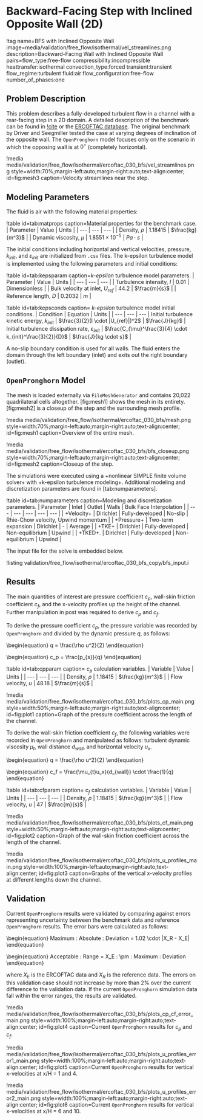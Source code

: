 # Backward-Facing Step with Inclined Opposite Wall (2D)

!tag name=BFS with Inclined Opposite Wall
    image=media/validation/free_flow/isothermal/vel_streamlines.png
    description=Backward-Facing Wall with Inclined Opposite Wall
    pairs=flow_type:free-flow
                       compressibility:incompressible
                       heattransfer:isothermal
                       convection_type:forced
                       transient:transient
                       flow_regime:turbulent
                       fluid:air
                       flow_configuration:free-flow
                       number_of_phases:one

## Problem Description

This problem describes a fully-developed turbulent flow in a channel with a rear-facing step in a 2D domain. A detailed description of the benchmark can be found in [!cite](driver1985benchmark) or the [ERCOFTAC database](http://cfd.mace.manchester.ac.uk/ercoftac/doku.php?id=cases:case030). The original benchmark by Driver and Seegmiller tested the case at varying degrees of inclination of the opposite wall. The `OpenPronghorn` model focuses only on the scenario in which the opposing wall is at $0^{\circ}$ (completely horizontal).

!media media/validation/free_flow/isothermal/ercoftac_030_bfs/vel_streamlines.png style=width:70%;margin-left:auto;margin-right:auto;text-align:center; id=fig:mesh3 caption=Velocity streamlines near the step.

## Modeling Parameters

The fluid is air with the following material properties:

!table id=tab:matprops caption=Material properties for the benchmark case.
| Parameter                | Value                   | Units            |
| ---                      | ---                     | ---              |
| Density, $\rho$          | $1.18415$               | $\frac{kg}{m^3}$ |
| Dynamic viscosity, $\mu$ | $1.8551 \times 10^{-5}$ | $Pa \cdot s$     |

The initial conditions including horizontal and vertical velocities, pressure, $k_{init}$, and $\varepsilon_{init}$ are initialized from `.csv` files. The k-epsilon turbulence model is implemented using the following parameters and initial conditions:

!table id=tab:kepsparam caption=*k-epsilon* turbulence model parameters.
| Parameter                         | Value    | Units         |
| ---                               | ---      | ---           |
| Turbulence intensity, $I$         | $0.01$   | Dimensionless |
| Bulk velocity at inlet, $U_{ref}$ | $44.2$   | $\frac{m}{s}$ |
| Reference length, $D$             | $0.2032$ | $m$           |

!table id=tab:kepsconds caption= *k-epsilon* turbulence model initial conditions.
| Condition                                               | Equation                                                   | Units                  |
| ---                                                     | ---                                                        | ---                    |
Initial turbulence kinetic energy, $k_{init}$             | $\frac{3}{2}(I \cdot |U_{ref}|)^2$                         | $\frac{J}{kg}$         |
Initial turbulence dissipation rate, $\varepsilon_{init}$ | $\frac{C_{\mu}^\frac{3}{4} \cdot k_{init}^\frac{3}{2}}{D}$ | $\frac{J}{kg \cdot s}$ |


A no-slip boundary condition is used for all walls. The fluid enters the domain through the left boundary (inlet) and exits out the right boundary (outlet). 

## `OpenPronghorn` Model

The mesh is loaded externally via `FileMeshGenerator` and contains 20,022 quadrilateral cells altogether. [fig:mesh1] shows the mesh in its entirety. [fig:mesh2] is a closeup of the step and the surrounding mesh profile.

!media media/validation/free_flow/isothermal/ercoftac_030_bfs/mesh.png style=width:70%;margin-left:auto;margin-right:auto;text-align:center; id=fig:mesh1 caption=Overview of the entire mesh.

!media media/validation/free_flow/isothermal/ercoftac_030_bfs/bfs_closeup.png style=width:70%;margin-left:auto;margin-right:auto;text-align:center; id=fig:mesh2 caption=Closeup of the step.

The simulations were executed using a +nonlinear SIMPLE finite volume solver+ with +k-epsilon turbulence modeling+. Additional modeling and discretization parameters are found in [tab:numparameters].

!table id=tab:numparameters caption=Modeling and discretization parameters.
| Parameter  | Inlet              | Outlet          | Walls           | Bulk Face Interpolation             |
| ---        | ---                | ---             | ---             | ---                                 |
| +Velocity+ | Dirichlet          | Fully-developed | No-slip         | Rhie-Chow velocity, Upwind momentum | 
| +Pressure+ | Two-term expansion | Dirichlet       | -               | Average                             |
| +TKE+      | Dirichlet          | Fully-developed | Non-equilibrium | Upwind                              |
| +TKED+.    | Dirichlet          | Fully-developed | Non-equilibrium | Upwind                              |

The input file for the solve is embedded below.

!listing validation/free_flow/isothermal/ercoftac_030_bfs_copy/bfs_input.i

## Results

The main quantities of interest are pressure coefficient $c_{p}$, wall-skin friction coefficient $c_{f}$, and the x-velocity profiles up the height of the channel. 
Further manipulation in post was required to derive $c_{p}$ and $c_{f}$.

To derive the pressure coefficient $c_{p}$, the pressure variable was recorded by `OpenPronghorn` and divided by the dynamic pressure $q$, as follows:

\begin{equation}
q = \frac{\rho u^2}{2}
\end{equation}

\begin{equation}
c_p = \frac{p_{s}}{q}
\end{equation}

!table id=tab:cpparam caption= $c_{p}$ calculation variables.
| Variable           | Value     | Units            |
| ---                | ---       | ---              |
| Density, $\rho$    | $1.18415$ | $\frac{kg}{m^3}$ |
| Flow velocity, $u$ | $48.18$   | $\frac{m}{s}$    |

!media media/validation/free_flow/isothermal/ercoftac_030_bfs/plots_cp_main.png style=width:50%;margin-left:auto;margin-right:auto;text-align:center; id=fig:plot1 caption=Graph of the pressure coefficient across the length of the channel.

To derive the wall-skin friction coefficient $c_{f}$, the following variables were recorded in `OpenPronghorn` and manipulated as follows: turbulent dynamic viscosity $\mu_{t}$, wall distance $d_{wall}$, and horizontal velocity $u_x$. 

\begin{equation}
q = \frac{\rho u^2}{2}
\end{equation}

\begin{equation}
c_f = \frac{\mu_{t}u_x}{d_{wall}} \cdot \frac{1}{q}
\end{equation}

!table id=tab:cfparam caption= $c_{f}$ calculation variables.
| Variable           | Value     | Units            |
| ---                | ---       | ---              |
| Density, $\rho$    | $1.18415$ | $\frac{kg}{m^3}$ |
| Flow velocity, $u$ | $47$      | $\frac{m}{s}$    |

!media media/validation/free_flow/isothermal/ercoftac_030_bfs/plots_cf_main.png style=width:50%;margin-left:auto;margin-right:auto;text-align:center; id=fig:plot2 caption=Graph of the wall-skin friction coefficient across the length of the channel.

!media media/validation/free_flow/isothermal/ercoftac_030_bfs/plots_u_profiles_main.png style=width:100%;margin-left:auto;margin-right:auto;text-align:center; id=fig:plot3 caption=Graphs of the vertical x-velocity profiles at different lengths down the channel.

## Validation

Current `OpenPronghorn` results were validated by comparing against errors representing uncertainty between the benchmark data and reference `OpenPronghorn` results. The error bars were calculated as follows:

\begin{equation}
Maximum \: Absolute \: Deviation = 1.02 \cdot |X_R - X_E|
\end{equation}

\begin{equation}
Acceptable \: Range = X_E \: \pm \: Maximum \: Deviation
\end{equation}

where $X_E$ is the ERCOFTAC data and $X_R$ is the reference data. The errors on this validation case should not increase by more than 2\% over the current difference to the validation data. If the current `OpenPronghorn` simulation data fall within the error ranges, the results are validated.

!media media/validation/free_flow/isothermal/ercoftac_030_bfs/plots_cp_cf_error_main.png style=width:100%;margin-left:auto;margin-right:auto;text-align:center; id=fig:plot4 caption=Current `OpenPronghorn` results for $c_p$ and $c_f$.

!media media/validation/free_flow/isothermal/ercoftac_030_bfs/plots_u_profiles_error1_main.png style=width:100%;margin-left:auto;margin-right:auto;text-align:center; id=fig:plot5 caption=Current `OpenPronghorn` results for vertical x-velocities at x/H = 1 and 4.

!media media/validation/free_flow/isothermal/ercoftac_030_bfs/plots_u_profiles_error2_main.png style=width:100%;margin-left:auto;margin-right:auto;text-align:center; id=fig:plot6 caption=Current `OpenPronghorn` results for vertical x-velocities at x/H = 6 and 10.